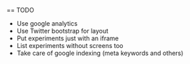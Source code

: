 == TODO

* Use google analytics
* Use Twitter bootstrap for layout
* Put experiments just with an iframe
* List experiments without screens too
* Take care of google indexing (meta keywords and others)
